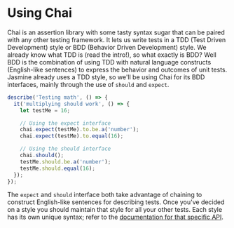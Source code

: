 # Using Chai

Chai is an assertion library with some tasty syntax sugar that can be paired with any other testing framework. It lets us write tests in a TDD \(Test Driven Development\) style or BDD \(Behavior Driven Development\) style. We already know what TDD is \(read the intro!\), so what exactly is BDD? Well BDD is the combination of using TDD with natural language constructs \(English-like sentences\) to express the behavior and outcomes of unit tests. Jasmine already uses a TDD style, so we'll be using Chai for its BDD interfaces, mainly through the use of `should` and `expect`.

```javascript
describe('Testing math', () => {
  it('multiplying should work', () => {
    let testMe = 16;

    // Using the expect interface
    chai.expect(testMe).to.be.a('number');
    chai.expect(testMe).to.equal(16);

    // Using the should interface
    chai.should();
    testMe.should.be.a('number');
    testMe.should.equal(16);
  });
});
```

The `expect` and `should` interface both take advantage of chaining to construct English-like sentences for describing tests. Once you've decided on a style you should maintain that style for all your other tests. Each style has its own unique syntax; refer to the [documentation for that specific API](http://Chaijs.com/guide/styles/).

